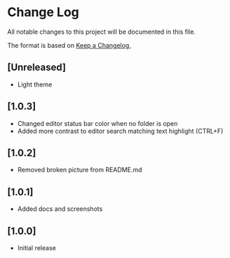 # Change Log

All notable changes to this project will be documented in this file.

The format is based on [Keep a Changelog](https://keepachangelog.com/en/1.0.0/),

## [Unreleased]

- Light theme

## [1.0.3]

- Changed editor status bar color when no folder is open
- Added more contrast to editor search matching text highlight (CTRL+F)

## [1.0.2]

- Removed broken picture from README.md

## [1.0.1]

- Added docs and screenshots

## [1.0.0]

- Initial release
